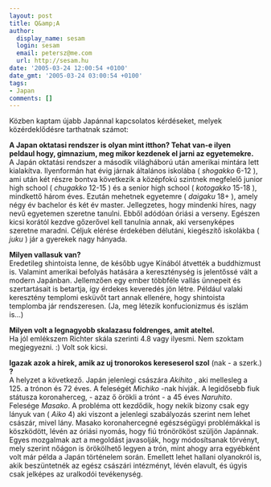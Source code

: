 ```yaml
---
layout: post
title: Q&amp;A
author:
  display_name: sesam
  login: sesam
  email: petersz@me.com
  url: http://sesam.hu
date: '2005-03-24 12:00:54 +0100'
date_gmt: '2005-03-24 03:00:54 +0100'
tags:
- Japan
comments: []
---
```


Közben kaptam újabb Japánnal kapcsolatos kérdéseket, melyek közérdeklődésre tarthatnak számot:

**A Japan oktatasi rendszer is olyan mint itthon? Tehat van-e ilyen  
peldaul hogy, gimnazium, meg mikor kezdenek el jarni az egyetemekre.**  
A Japán oktatási rendszer a második világháború után amerikai mintára lett kialakítva. Ilyenformán hat évig járnak általános iskolába ( _shogakko_ 6-12 ), ami után két részre bontva következik a középfokú szintnek megfelelő junior high school ( _chugakko_ 12-15 ) és a senior high school ( _kotogakko_ 15-18 ), mindkettő három éves. Ezután mehetnek egyetemre ( _daigaku_ 18+ ), amely négy év bachelor és két év master. Jellegzetes, hogy mindenki híres, nagy nevű egyetemen szeretne tanulni. Ebből adódóan óriási a verseny. Egészen kicsi korától kezdve gőzerővel kell tanulnia annak, aki versenyképes szeretne maradni. Céljuk elérése érdekében délutáni, kiegészítő iskolákba ( _juku_ ) jár a gyerekek nagy hányada.

**Milyen vallasuk van?**  
Eredetileg shintoista lenne, de később ugye Kínából átvették a buddhizmust is. Valamint amerikai befolyás hatására a kereszténység is jelentőssé vált a modern Japánban. Jellemzően egy ember többféle vallás ünnepeit és szertartásait is betartja, így érdekes keveredés jön létre. Például valaki keresztény templomi esküvőt tart annak ellenére, hogy shintoista templomba jár rendszeresen. (Ja, meg létezik konfucionizmus és iszlám is...)

**Milyen volt a legnagyobb skalazasu foldrenges, amit ateltel.**  
Ha jól emlékszem Richter skála szerinti 4.8 vagy ilyesmi. Nem szoktam megjegyezni. :) Volt sok kicsi.

**Igazak azok a hirek, amik az uj tronorokos kereseserol szol** (nak - a szerk.) **?**  
A helyzet a következő. Japán jelenlegi császára _Akihito_ , aki mellesleg a 125. a trónon és 72 éves. A feleségét _Michiko_ -nak hívják. A legidősebb fiuk státusza koronaherceg, - azaz ő örökli a trónt - a 45 éves _Naruhito_. Felesége _Masako_. A probléma ott kezdődik, hogy nekik bizony csak egy lányuk van ( _Aiko_ 4) aki viszont a jelenlegi szabályozás szerint nem lehet császár, mivel lány. Masako koronahercegné egészségügyi problémákkal is köszködött, lévén az óriási nyomás, hogy fiú trónörököst szüljön Japánnak. Egyes mozgalmak azt a megoldást javasolják, hogy módosítsanak törvényt, mely szerint nőágon is örökölhető legyen a trón, mint ahogy arra egyébként volt már példa a Japán történelem során. Emellett lehet hallani olyanokról is, akik beszüntetnék az egész császári intézményt, lévén elavult, és úgyis csak jelképes az uralkodói tevékenység.
